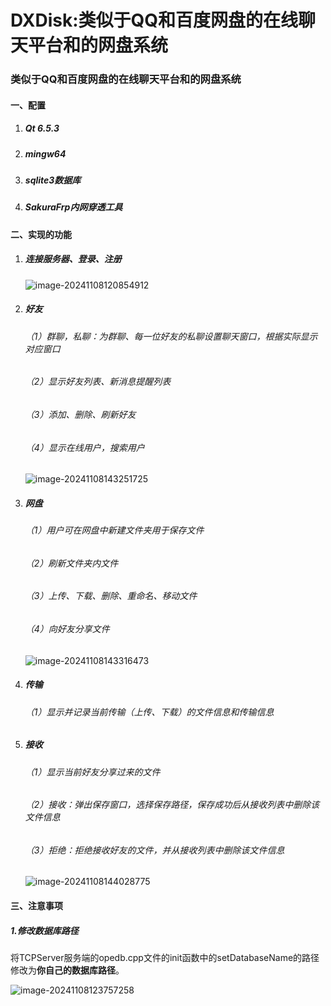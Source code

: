# DXDisk:类似于QQ和百度网盘的在线聊天平台和的网盘系统

### 类似于QQ和百度网盘的在线聊天平台和的网盘系统

#### 一、配置

1. ##### Qt 6.5.3

2. ##### mingw64

3. ##### sqlite3数据库

4. ##### SakuraFrp内网穿透工具

#### 二、实现的功能

1. ##### 连接服务器、登录、注册

   ![image-20241108120854912](C:\Users\旧铁皮往南开\AppData\Roaming\Typora\typora-user-images\image-20241108120854912.png)

2. ##### 好友

   ###### （1）群聊，私聊：为群聊、每一位好友的私聊设置聊天窗口，根据实际显示对应窗口

   ###### （2）显示好友列表、新消息提醒列表

   ###### （3）添加、删除、刷新好友

   ###### （4）显示在线用户，搜索用户

   ![image-20241108143251725](C:\Users\旧铁皮往南开\AppData\Roaming\Typora\typora-user-images\image-20241108143251725.png)

   

3. ##### 网盘

   ###### （1）用户可在网盘中新建文件夹用于保存文件

   ###### （2）刷新文件夹内文件

   ###### （3）上传、下载、删除、重命名、移动文件

   ###### （4）向好友分享文件

   ![image-20241108143316473](C:\Users\旧铁皮往南开\AppData\Roaming\Typora\typora-user-images\image-20241108143316473.png)

4. ##### 传输

   ###### （1）显示并记录当前传输（上传、下载）的文件信息和传输信息

5. ##### 接收

   ###### （1）显示当前好友分享过来的文件

   ###### （2）接收：弹出保存窗口，选择保存路径，保存成功后从接收列表中删除该文件信息

   ###### （3）拒绝：拒绝接收好友的文件，并从接收列表中删除该文件信息
   
   ![image-20241108144028775](C:\Users\旧铁皮往南开\AppData\Roaming\Typora\typora-user-images\image-20241108144028775.png)

#### 三、注意事项

##### 1.修改数据库路径

将TCPServer服务端的opedb.cpp文件的init函数中的setDatabaseName的路径修改为**你自己的数据库路径**。

![image-20241108123757258](C:\Users\旧铁皮往南开\AppData\Roaming\Typora\typora-user-images\image-20241108123757258.png)
